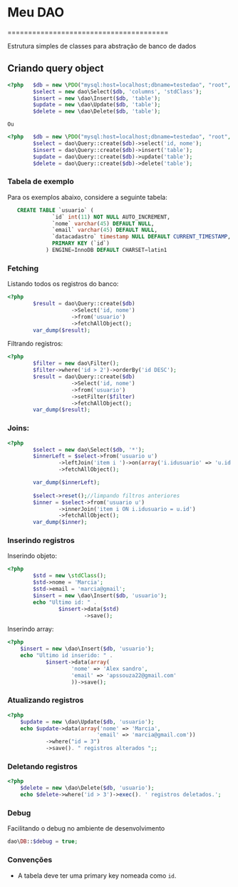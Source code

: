 # Meu DAO 
=======================================

Estrutura simples de classes para abstração de banco de dados


Criando  query object
----------------------------

```php
<?php	$db = new \PDO("mysql:host=localhost;dbname=testedao", "root", "");
		$select = new dao\Select($db, 'columns', 'stdClass');
		$insert = new \dao\Insert($db, 'table');
		$update = new \dao\Update($db, 'table');
		$delete = new \dao\Delete($db, 'table');
```
	Ou 
	
```php
<?php	$db = new \PDO("mysql:host=localhost;dbname=testedao", "root", "");
		$select = dao\Query::create($db)->select('id, nome');
		$insert = dao\Query::create($db)->insert('table');
		$update = dao\Query::create($db)->update('table');
		$delete = dao\Query::create($db)->delete('table');
```

### Tabela de exemplo

Para os exemplos abaixo, considere a seguinte tabela:

```sql
   CREATE TABLE `usuario` (
			  `id` int(11) NOT NULL AUTO_INCREMENT,
			  `nome` varchar(45) DEFAULT NULL,
			  `email` varchar(45) DEFAULT NULL,
			  `datacadastro` timestamp NULL DEFAULT CURRENT_TIMESTAMP,
			  PRIMARY KEY (`id`)
			) ENGINE=InnoDB DEFAULT CHARSET=latin1
```
	
### Fetching
Listando todos os registros do banco:
```php
<?php	
		$result = dao\Query::create($db)
					->Select('id, nome')
					->from('usuario')
					->fetchAllObject();
		var_dump($result);

```
	
Filtrando registros:
```php
<?php	
		$filter = new dao\Filter();
		$filter->where('id > 2')->orderBy('id DESC');
		$result = dao\Query::create($db)
					->Select('id, nome')
					->from('usuario')
					->setFilter($filter)
					->fetchAllObject();
		var_dump($result);

```
	
### Joins:
```php
<?php	
		$select = new dao\Select($db, '*');
		$innerLeft = $select->from('usuario u')
				->leftJoin('item i ')->on(array('i.idusuario' => 'u.id'))
				->fetchAllObject();

		var_dump($innerLeft);
		
		$select->reset();//limpando filtros anteriores
		$inner = $select->from('usuario u')
				->innerJoin('item i ON i.idusuario = u.id')
				->fetchAllObject();
		var_dump($inner);

```

### Inserindo registros

Inserindo objeto:
```php
<?php	
		$std = new \stdClass();
		$std->nome = 'Marcia';
		$std->email = 'marcia@gmail';
		$insert = new \dao\Insert($db, 'usuario');
		echo "Ultimo id: " . 
				$insert->data($std)
						->save();

```
	
Inserindo array:
```php
<?php	
	$insert = new \dao\Insert($db, 'usuario');
	echo "Ultimo id inserido: " . 
			$insert->data(array(
					'nome' => 'Alex sandro',
					'email' => 'apssouza22@gmail.com'
					))->save();

```
	
### Atualizando registros
```php
<?php	
	$update = new \dao\Update($db, 'usuario');
	echo $update->data(array('nome' => 'Marcia',
							'email' => 'marcia@gmail.com'))
			->where("id = 3")
			->save(). " registros alterados ";;

```
	
### Deletando registros
```php
<?php	
	$delete = new \dao\Delete($db, 'usuario');
	echo $delete->where('id > 3')->exec(). ' registros deletados.';
```

### Debug
Facilitando o debug no ambiente de desenvolvimento
```php
dao\DB::$debug = true;
```

### Convenções
* A tabela deve ter uma  primary key nomeada como `id`.